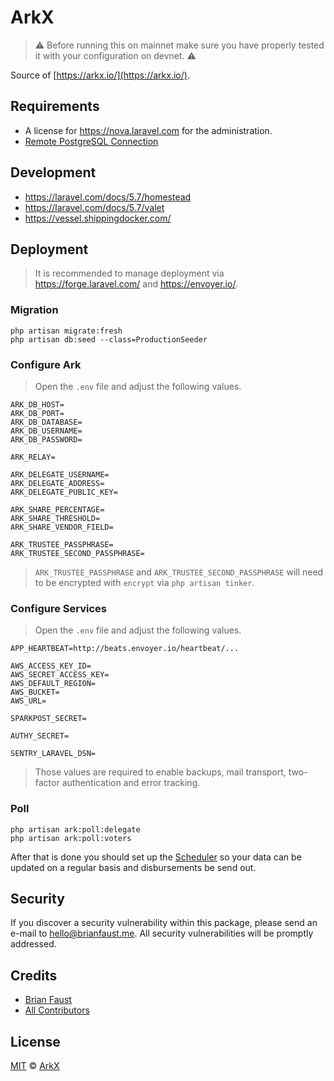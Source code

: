 # ArkX

> :warning: Before running this on mainnet make sure you have properly tested it with your configuration on devnet. :warning:

Source of [https://arkx.io/](https://arkx.io/).

## Requirements

- A license for https://nova.laravel.com for the administration.
- [Remote PostgreSQL Connection](./README_PSQL.md)

## Development

- https://laravel.com/docs/5.7/homestead
- https://laravel.com/docs/5.7/valet
- https://vessel.shippingdocker.com/

## Deployment

> It is recommended to manage deployment via https://forge.laravel.com/ and https://envoyer.io/.

### Migration

```
php artisan migrate:fresh
php artisan db:seed --class=ProductionSeeder
```

### Configure Ark

> Open the `.env` file and adjust the following values.

```
ARK_DB_HOST=
ARK_DB_PORT=
ARK_DB_DATABASE=
ARK_DB_USERNAME=
ARK_DB_PASSWORD=

ARK_RELAY=

ARK_DELEGATE_USERNAME=
ARK_DELEGATE_ADDRESS=
ARK_DELEGATE_PUBLIC_KEY=

ARK_SHARE_PERCENTAGE=
ARK_SHARE_THRESHOLD=
ARK_SHARE_VENDOR_FIELD=

ARK_TRUSTEE_PASSPHRASE=
ARK_TRUSTEE_SECOND_PASSPHRASE=
```

> `ARK_TRUSTEE_PASSPHRASE` and `ARK_TRUSTEE_SECOND_PASSPHRASE` will need to be encrypted with `encrypt` via `php artisan tinker`.

### Configure Services

> Open the `.env` file and adjust the following values.

```
APP_HEARTBEAT=http://beats.envoyer.io/heartbeat/...

AWS_ACCESS_KEY_ID=
AWS_SECRET_ACCESS_KEY=
AWS_DEFAULT_REGION=
AWS_BUCKET=
AWS_URL=

SPARKPOST_SECRET=

AUTHY_SECRET=

SENTRY_LARAVEL_DSN=
```

> Those values are required to enable backups, mail transport, two-factor authentication and error tracking.

### Poll

```
php artisan ark:poll:delegate
php artisan ark:poll:voters
```

After that is done you should set up the [Scheduler](https://laravel.com/docs/5.7/scheduling#introduction) so your data can be updated on a regular basis and disbursements be send out.

## Security

If you discover a security vulnerability within this package, please send an e-mail to hello@brianfaust.me. All security vulnerabilities will be promptly addressed.

## Credits

- [Brian Faust](https://github.com/faustbrian)
- [All Contributors](../../contributors)

## License

[MIT](LICENSE) © [ArkX](https://arkx.io)
